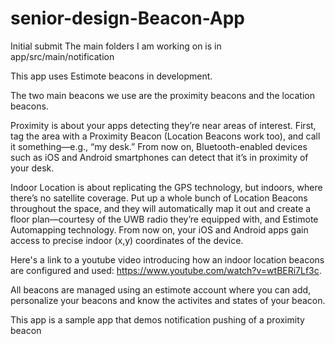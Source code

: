 # senior-design-Beacon-App
Initial submit
The main folders I am working on is in app/src/main/notification

This app uses Estimote beacons in development.

The two main beacons we use are the proximity beacons and the location beacons.

Proximity is about your apps detecting they’re near areas of interest. First, tag the area with a Proximity Beacon (Location Beacons work too), and call it something—e.g., “my desk.” From now on, Bluetooth-enabled devices such as iOS and Android smartphones can detect that it’s in proximity of your desk.

Indoor Location is about replicating the GPS technology, but indoors, where there’s no satellite coverage. Put up a whole bunch of Location Beacons throughout the space, and they will automatically map it out and create a floor plan—courtesy of the UWB radio they’re equipped with, and Estimote Automapping technology. From now on, your iOS and Android apps gain access to precise indoor (x,y) coordinates of the device.

Here's a link to a youtube video introducing how an indoor location beacons are configured and used:
https://www.youtube.com/watch?v=wtBERi7Lf3c.

All beacons are managed using an estimote account where you can add, personalize your beacons and know the activites and states of your beacon.

This app is a sample app that demos notification pushing of a proximity beacon



